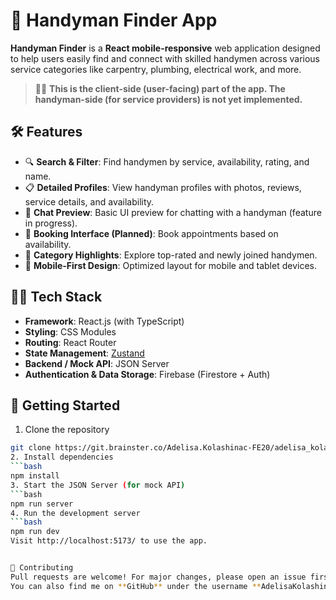 # 🔧 Handyman Finder App

**Handyman Finder** is a **React mobile-responsive** web application designed to help users easily find and connect with skilled handymen across various service categories like carpentry, plumbing, electrical work, and more.

> 🧑‍💼 **This is the client-side (user-facing) part of the app. The handyman-side (for service providers) is not yet implemented.**

## 🛠️ Features

- 🔍 **Search & Filter**: Find handymen by service, availability, rating, and name.
- 📋 **Detailed Profiles**: View handyman profiles with photos, reviews, service details, and availability.
- 💬 **Chat Preview**: Basic UI preview for chatting with a handyman (feature in progress).
- 📆 **Booking Interface (Planned)**: Book appointments based on availability.
- 🧰 **Category Highlights**: Explore top-rated and newly joined handymen.
- 📱 **Mobile-First Design**: Optimized layout for mobile and tablet devices.

## 🧑‍💻 Tech Stack

- **Framework**: React.js (with TypeScript)
- **Styling**: CSS Modules
- **Routing**: React Router
- **State Management**: [Zustand](https://zustand-demo.pmnd.rs/)
- **Backend / Mock API**: JSON Server
- **Authentication & Data Storage**: Firebase (Firestore + Auth)


## 🚀 Getting Started

1. Clone the repository

  ```bash
  git clone https://git.brainster.co/Adelisa.Kolashinac-FE20/adelisa_kolashinac_fe20_project3.git
2. Install dependencies
  ```bash
  npm install
3. Start the JSON Server (for mock API)
  ```bash
  npm run server
4. Run the development server
  ```bash
  npm run dev
  Visit http://localhost:5173/ to use the app.


🤝 Contributing
Pull requests are welcome! For major changes, please open an issue first to discuss improvements or suggestions.
You can also find me on **GitHub** under the username **AdelisaKolashinac**, or **GitLab** under the username **Adelisa Kolashinac**